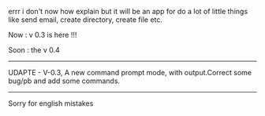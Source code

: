 errr i don't now how explain but it will be an app for do a lot of little things like send email, create directory, create file etc.

Now : v 0.3 is here !!!

Soon : the v 0.4 
_______________
UDAPTE - V-0.3, A new command prompt mode, with output.Correct some bug/pb and add some commands.
_______________
Sorry for english mistakes

